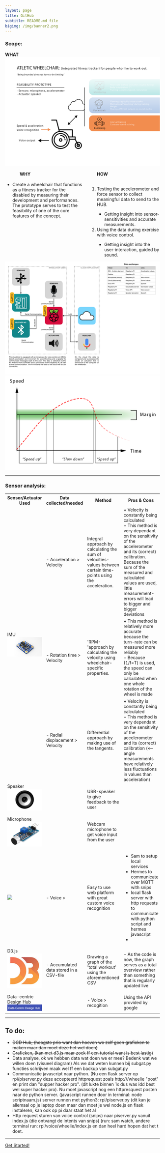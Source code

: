 ```yaml
---
layout: page
title: GitHub
subtitle: README.md file
bigimg: /img/banner2.png
---
```

<h3>Scope:</h3>
<H8><b>WHAT</b></H8>
<img src="Images/fitnessChair.png" width="" height="">

<head>
<style type="text/css">
.list {
 float:left;
 width:49.9%;
}
</style></head>

<div id="container">
  <div class="list">
	<ul>
	  <ul><H8><b>WHY</b></H8></ul><br>
	  <li>Create a wheelchair that functions as a fitness tracker for the disabled by measuring their development and performances. The prototype serves to test the feasibility of one of the core features of the concept.</li>
	</ul>
  </div>
  <div class="list">
	<ul>
	  <ul><H8><b>HOW</b></H8></ul><br>
	    <ol><li> Testing the accelerometer and force sensor to collect meaningful data to send to the HUB.</li>
        <ul>
          <li>Getting insight into sensor-sensitivities and accurate measurements.</li>
        </ul>
      </li>
	    <li>Using the data during exercise with voice control.</li>
        <ul>
          <li>Getting insight into the user-interaction, guided by sound.</li>
        </ul>
      </li>
	    </ol>
  </div>
  <br style="clear:both" />
</div>
</body>

<img src="Images\IOT Architecture.png" width="" height="">
<img src="Images\speedTime.png" width="" height="">
<hr>
<h3>Sensor analysis:</h3>

<table style="width:100%">
  <tr>
    <th>Sensor/Actuator Used</th>
    <th>Data collected/needed</th>
    <th>Method</th>
    <th>Pros & Cons</th>
    <th>Take-aways</th>
  </tr>
  <tr>
    <td rowspan = 3>IMU<br><img src="Images/IMU.png" width="" height=""></td>
    <td>- Acceleration > Velocity</td>
    <td>Integral approach by calculating the sum of velocities-values between certain time-points using the acceleration.</td>
    <td><b>+ </b>Velocity is constantly being calculated<br><b>- </b>This method is very dependant on the sensitivity of the accelerometer and its (correct) calibration. Because the sum of the measured and calculated values are used, little measurement-errors will lead to bigger and bigger deviations</td>
    <td><img src="" width="" height=""></td>
  </tr>
  <tr>
    <td rowspan = 1>- Rotation time > Velocity</td>
    <td>'RPM-'approach by calculating the velocity using wheelchair-specific properties.</td>
    <td><b>+ </b>This method is relatively more accurate because the turn-rate can be measured more reliably<br><b>- </b>Because (1/f=T) is used, the speed can only be calculated when one whole rotation of the wheel is made</td>
    <td><img src=""></td>
  </tr>
  <tr>
    <td>- Radial displacement > Velocity</td>
    <td>Differential approach by making use of the tangents.</td>
    <td><b>+ </b>Velocity is constantly being calculated<br><b>- </b>This method is very dependant on the sensitivity of the accelerometer and its (correct) calibration (<-- angle measurements have relatively less fluctuations in values than acceleration)</td>
    <td><img src=""></td>
  </tr>
  <tr>
    <td rowspan = 2>Speaker<br><img src="Images/speaker.png" width="200" height=""><br><br>Microphone<br><img src="Images/soundSensor.png" width="200" height=""></td>
    <td></td>
    <td>USB-speaker to give feedback to the user </td>
    <td></td>
    <td></td>
  </tr>
  <tr>
    <td></td>
    <td> Webcam microphone to get voice input from the user</td>
    <td></td>
    <td></td>
  </tr>
   <tr>
    <td><img src="https://miro.medium.com/max/400/1*lfbfrWS3PUaO3BX3ob1ZYQ.png" width="200" height=""></td>
    <td>- Voice ></td>
    <td>Easy to use web platform with great custom voice recognition</td>
    <td>
      <ul>
        <li>Sam to setup local services </li>
        <li>Hermes to communicate over MQTT with snips</li>
        <li>local flask server with http requests to communicate with python script and hermes javascript<li>
      </ul>
     </td>
  </tr>
  <tr>
    <td rowspan = 2>D3.js<br><img src="Images/d3js.png" width="200" height=""><br><br>Data-centric Design Hub<br><img src="Images/dcd.png" width="200" height=""></td>
    <td>- Accumulated data stored in a CSV-file</td>
    <td>Drawing a graph of the 'total workout' using the aforementioned CSV</td>
    <td>- As the code is now, the graph serves as a total overview rather than something that is regularly updated live</td>
    <td><img src=""></td>
  </tr>
  <tr>
    <td></td>
    <td>- Voice > recogition</td>
    <td>Using the API provided by google</td>
    <td></td>
  </tr>
</table>
<hr>
<h2> To do:</h2>
<ul>
  <li><strike>DCD Hub, (hoogste prio want dan hoeven we zelf geen grafieken te maken maar dan moet deze het wel doen)</li>
  <li>Grafieken, (kan met d3.js maar zoek ff een tutorial want is best lastig)</strike></li>
  <li>Data analyse, ok we hebben data wat doen we er mee? Bedenk wat we willen doen (visueel diagram) Als we dat weten kunnen bij subgat.py functies schrijven maak wel ff een backup van subgat.py </li>
  <li>Communicatie javascript naar python. (Nu een flask server op rpi/piserver.py deze accepteerd httprequest zoals http://<IPADRESS:500>/wheelie "post" en print dan "supper hacker pro". (dit lukte binnen 1x dus was idd best wel super hacker pro).
    Nu moet javascript nog een httpresquest posten naar de python server. (javascript runnen door in terminal: node scriptnaam.js) server runnen met python3: rpi/piserver.py (dit kan je allemaal op je laptop doen maar dan moet je wel node.js en flask instaleren, kan ook op pi daar staat het al</li>
  <li>Http request sturen van voice control (snips) naar piserver.py vanuit index.js (die ontvangt de intents van snips) (run: sam watch, andere terminal run: rpi/voice/wheelie/index.js en dan heel hard hopen dat het t doet.</il>
</ul>


---
<div class="get-started-wrap">
  <a class="btn btn-success btn-lg get-started-btn" href="https://github.com/daattali/beautiful-jekyll#readme">Get Started!</a>
</div>
